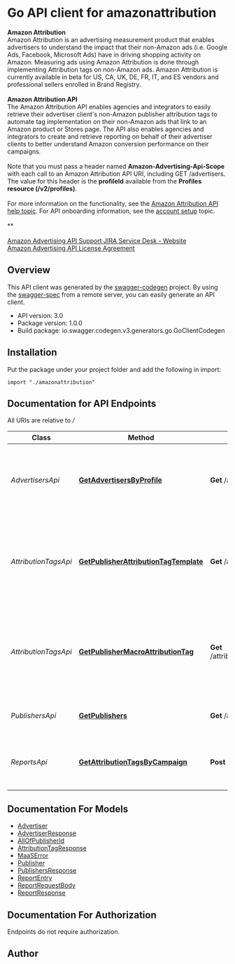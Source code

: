 # Go API client for amazonattribution

**Amazon Attribution**<br/>    Amazon Attribution is an advertising measurement product that enables advertisers to understand the impact that their non-Amazon ads (i.e. Google Ads, Facebook, Microsoft Ads) have in driving shopping activity on Amazon. Measuring ads using Amazon Attribution is done through implementing Attribution tags on non-Amazon ads. Amazon Attribution is currently available in beta for US, CA, UK, DE, FR, IT, and ES vendors and professional sellers enrolled in Brand Registry.<br/><br/>    **Amazon Attribution API**<br/>    The Amazon Attribution API enables agencies and integrators to easily retrieve their advertiser client's non-Amazon publisher attribution tags to automate tag implementation on their non-Amazon ads that link to an Amazon product or Stores page. The API also enables agencies and integrators to create and retrieve reporting on behalf of their advertiser clients to better understand Amazon conversion performance on their campaigns.<br/><br/>    Note that you must pass a header named **Amazon-Advertising-Api-Scope** with each call to an  Amazon Attribution API URI, including GET /advertisers. The value for this header is the **profileId** available from the **Profiles resource (/v2/profiles)**.<br/><br/>    For more information on the functionality, see the [Amazon Attribution API help topic](amazon-attribution/overview). For API onboarding information, see the [account setup](setting-up/account-setup) topic.<br/><br/>**</br></br>[Amazon Advertising API Support JIRA Service Desk - Website](https://amzn-clicks.atlassian.net/servicedesk/customer/user/login?destination=portals)</br>[Amazon Advertising API License Agreement](https://advertising.amazon.com/API/docs/license-agreement)

## Overview
This API client was generated by the [swagger-codegen](https://github.com/swagger-api/swagger-codegen) project.  By using the [swagger-spec](https://github.com/swagger-api/swagger-spec) from a remote server, you can easily generate an API client.

- API version: 3.0
- Package version: 1.0.0
- Build package: io.swagger.codegen.v3.generators.go.GoClientCodegen

## Installation
Put the package under your project folder and add the following in import:
```golang
import "./amazonattribution"
```

## Documentation for API Endpoints

All URIs are relative to */*

Class | Method | HTTP request | Description
------------ | ------------- | ------------- | -------------
*AdvertisersApi* | [**GetAdvertisersByProfile**](docs/AdvertisersApi.md#getadvertisersbyprofile) | **Get** /attribution/advertisers | Gets a list of advertisers associated with an Amazon Attribution account.
*AttributionTagsApi* | [**GetPublisherAttributionTagTemplate**](docs/AttributionTagsApi.md#getpublisherattributiontagtemplate) | **Get** /attribution/tags/macroTag | Gets a list of attribution tags for third-party publisher campaigns that support macros.
*AttributionTagsApi* | [**GetPublisherMacroAttributionTag**](docs/AttributionTagsApi.md#getpublishermacroattributiontag) | **Get** /attribution/tags/nonMacroTemplateTag | Gets a list of attribution tags for third-party publisher campaigns that do not support macros.
*PublishersApi* | [**GetPublishers**](docs/PublishersApi.md#getpublishers) | **Get** /attribution/publishers | Gets a list of all available publishers.
*ReportsApi* | [**GetAttributionTagsByCampaign**](docs/ReportsApi.md#getattributiontagsbycampaign) | **Post** /attribution/report | Gets an attribution report for a specified list of advertisers.

## Documentation For Models

 - [Advertiser](docs/Advertiser.md)
 - [AdvertiserResponse](docs/AdvertiserResponse.md)
 - [AllOfPublisherId](docs/AllOfPublisherId.md)
 - [AttributionTagResponse](docs/AttributionTagResponse.md)
 - [MaaSError](docs/MaaSError.md)
 - [Publisher](docs/Publisher.md)
 - [PublishersResponse](docs/PublishersResponse.md)
 - [ReportEntry](docs/ReportEntry.md)
 - [ReportRequestBody](docs/ReportRequestBody.md)
 - [ReportResponse](docs/ReportResponse.md)

## Documentation For Authorization
 Endpoints do not require authorization.


## Author


